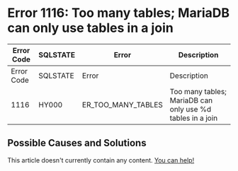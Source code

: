 
# Error 1116: Too many tables; MariaDB can only use tables in a join


| Error Code | SQLSTATE | Error | Description |
| --- | --- | --- | --- |
| Error Code | SQLSTATE | Error | Description |
| 1116 | HY000 | ER_TOO_MANY_TABLES | Too many tables; MariaDB can only use %d tables in a join |




## Possible Causes and Solutions


This article doesn't currently contain any content. [You can help!](/kb/en/writing-and-editing-knowledge-base-articles/)

